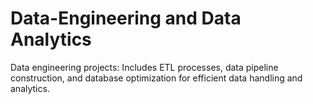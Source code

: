 # Data-Engineering and Data Analytics
Data engineering projects: Includes ETL processes, data pipeline construction, and database optimization for efficient data handling and analytics.
